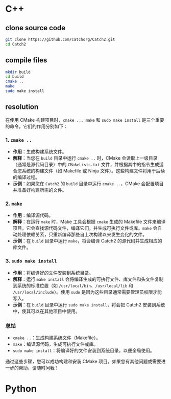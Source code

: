 # C++

## clone source code

```bash
git clone https://github.com/catchorg/Catch2.git
cd Catch2
```

## compile files

```bash
mkdir build
cd build
cmake ..
make
sudo make install
```

## resolution

在使用 CMake 构建项目时，`cmake ..`、`make` 和 `sudo make install` 是三个重要的命令，它们的作用分别如下：

### 1. `cmake ..`

- **作用**：生成构建系统文件。
- **解释**：当您在 `build` 目录中运行 `cmake ..` 时，CMake 会读取上一级目录（通常是源代码目录）中的 `CMakeLists.txt` 文件，并根据其中的指令生成适合您系统的构建文件（如 Makefile 或 Ninja 文件）。这些构建文件将用于后续的编译过程。
- **示例**：如果您在 `Catch2` 的 `build` 目录中运行 `cmake ..`，CMake 会配置项目并准备好构建所需的文件。

### 2. `make`

- **作用**：编译源代码。
- **解释**：在运行 `make` 时，Make 工具会根据 `cmake` 生成的 Makefile 文件来编译项目。它会查找源代码文件，编译它们，并生成可执行文件或库。`make` 会自动处理依赖关系，只重新编译那些自上次构建以来发生变化的文件。
- **示例**：在 `build` 目录中运行 `make`，将会编译 Catch2 的源代码并生成相应的库文件。

### 3. `sudo make install`

- **作用**：将编译好的文件安装到系统目录。
- **解释**：运行 `make install` 会将编译生成的可执行文件、库文件和头文件复制到系统的标准位置（如 `/usr/local/bin`、`/usr/local/lib` 和 `/usr/local/include`）。使用 `sudo` 是因为这些目录通常需要管理员权限才能写入。
- **示例**：在 `build` 目录中运行 `sudo make install`，将会把 Catch2 安装到系统中，使其可以在其他项目中使用。

### 总结

- `cmake ..`：生成构建系统文件（Makefile）。
- `make`：编译源代码，生成可执行文件或库。
- `sudo make install`：将编译好的文件安装到系统目录，以便全局使用。

通过这些步骤，您可以成功构建和安装 CMake 项目。如果您有其他问题或需要进一步的帮助，请随时问我！

# Python
